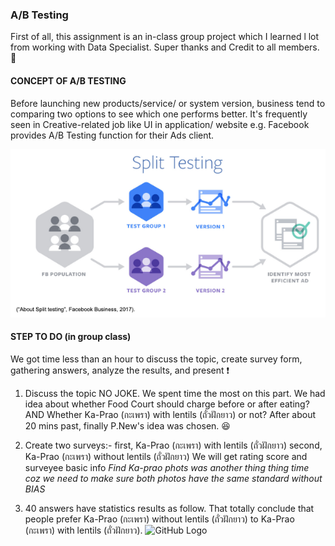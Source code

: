 ### A/B Testing
First of all, this assignment is an in-class group project which I learned l lot from working with Data Specialist.
Super thanks and Credit to all members. :metal:

#### CONCEPT OF A/B TESTING
Before launching new products/service/ or system version, business tend to comparing two options to see which one performs better.
It's frequently seen in Creative-related job like UI in application/ website e.g. Facebook provides A/B Testing function for their Ads client.

![GitHub Logo](Split_testing_op_Facebook-1.png)

#### STEP TO DO (in group class)
We got time less than an hour to discuss the topic, create survey form, gathering answers, analyze the results, and present :exclamation:

1. Discuss the topic
NO JOKE. We spent time the most on this part.
We had idea about whether Food Court should charge before or after eating?
AND Whether Ka-Prao (กะเพรา) with lentils (ถั่วฝักยาว) or not?
After about 20 mins past, finally P.New's idea was chosen. :laughing:

2. Create two surveys:- 
first, Ka-Prao (กะเพรา) with lentils (ถั่วฝักยาว) 
second, Ka-Prao (กะเพรา) without lentils (ถั่วฝักยาว) 
We will get rating score and surveyee basic info
*Find Ka-prao phots was another thing thing time coz we need to make sure both photos have the same standard without BIAS*

3. 40 answers have statistics results as follow.
That totally conclude that people prefer Ka-Prao (กะเพรา) without lentils (ถั่วฝักยาว) to Ka-Prao (กะเพรา) with lentils (ถั่วฝักยาว).
![GitHub Logo](MicrosoftTeams-image(4).png)
